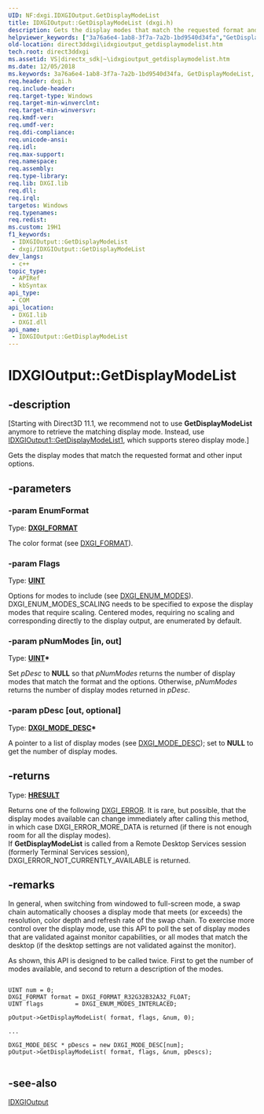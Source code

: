 ```yaml
---
UID: NF:dxgi.IDXGIOutput.GetDisplayModeList
title: IDXGIOutput::GetDisplayModeList (dxgi.h)
description: Gets the display modes that match the requested format and other input options.
helpviewer_keywords: ["3a76a6e4-1ab8-3f7a-7a2b-1bd9540d34fa","GetDisplayModeList","GetDisplayModeList method [DXGI]","GetDisplayModeList method [DXGI]","IDXGIOutput interface","IDXGIOutput interface [DXGI]","GetDisplayModeList method","IDXGIOutput.GetDisplayModeList","IDXGIOutput::GetDisplayModeList","direct3ddxgi.idxgioutput_getdisplaymodelist","dxgi/IDXGIOutput::GetDisplayModeList"]
old-location: direct3ddxgi\idxgioutput_getdisplaymodelist.htm
tech.root: direct3ddxgi
ms.assetid: VS|directx_sdk|~\idxgioutput_getdisplaymodelist.htm
ms.date: 12/05/2018
ms.keywords: 3a76a6e4-1ab8-3f7a-7a2b-1bd9540d34fa, GetDisplayModeList, GetDisplayModeList method [DXGI], GetDisplayModeList method [DXGI],IDXGIOutput interface, IDXGIOutput interface [DXGI],GetDisplayModeList method, IDXGIOutput.GetDisplayModeList, IDXGIOutput::GetDisplayModeList, direct3ddxgi.idxgioutput_getdisplaymodelist, dxgi/IDXGIOutput::GetDisplayModeList
req.header: dxgi.h
req.include-header: 
req.target-type: Windows
req.target-min-winverclnt: 
req.target-min-winversvr: 
req.kmdf-ver: 
req.umdf-ver: 
req.ddi-compliance: 
req.unicode-ansi: 
req.idl: 
req.max-support: 
req.namespace: 
req.assembly: 
req.type-library: 
req.lib: DXGI.lib
req.dll: 
req.irql: 
targetos: Windows
req.typenames: 
req.redist: 
ms.custom: 19H1
f1_keywords:
 - IDXGIOutput::GetDisplayModeList
 - dxgi/IDXGIOutput::GetDisplayModeList
dev_langs:
 - c++
topic_type:
 - APIRef
 - kbSyntax
api_type:
 - COM
api_location:
 - DXGI.lib
 - DXGI.dll
api_name:
 - IDXGIOutput::GetDisplayModeList
---
```


# IDXGIOutput::GetDisplayModeList


## -description

<p class="CCE_Message">[Starting with Direct3D 11.1, we recommend not to use <b>GetDisplayModeList</b> anymore to retrieve the matching display mode. Instead, use <a href="/windows/desktop/api/dxgi1_2/nf-dxgi1_2-idxgioutput1-getdisplaymodelist1">IDXGIOutput1::GetDisplayModeList1</a>, which supports stereo display mode.]

Gets the display modes that match the requested format and other input options.

## -parameters

### -param EnumFormat

Type: <b><a href="/windows/desktop/api/dxgiformat/ne-dxgiformat-dxgi_format">DXGI_FORMAT</a></b>

The color format (see <a href="/windows/desktop/api/dxgiformat/ne-dxgiformat-dxgi_format">DXGI_FORMAT</a>).

### -param Flags

Type: <b><a href="/windows/desktop/WinProg/windows-data-types">UINT</a></b>

Options for modes to include (see <a href="/windows/desktop/direct3ddxgi/dxgi-enum-modes">DXGI_ENUM_MODES</a>).
            DXGI_ENUM_MODES_SCALING needs to be specified to expose the display modes that require scaling.  Centered modes, requiring no 
            scaling and corresponding directly to the display output, are enumerated by default.

### -param pNumModes [in, out]

Type: <b><a href="/windows/desktop/WinProg/windows-data-types">UINT</a>*</b>

Set <i>pDesc</i> to <b>NULL</b> so that <i>pNumModes</i> returns the number of display modes that match the format and the options.
        Otherwise, <i>pNumModes</i> returns the number of display modes returned in <i>pDesc</i>.

### -param pDesc [out, optional]

Type: <b><a href="/previous-versions/windows/desktop/legacy/bb173064(v=vs.85)">DXGI_MODE_DESC</a>*</b>

A pointer to a list of display modes (see <a href="/previous-versions/windows/desktop/legacy/bb173064(v=vs.85)">DXGI_MODE_DESC</a>); set to <b>NULL</b> to get the number of display modes.

## -returns

Type: <b><a href="/windows/win32/com/structure-of-com-error-codes">HRESULT</a></b>

Returns one of the following <a href="/windows/desktop/direct3ddxgi/dxgi-error">DXGI_ERROR</a>. It is rare, but possible, that the display modes available can change immediately after calling 
      this method, in which case DXGI_ERROR_MORE_DATA is returned (if there is not enough room for all the display modes).  
      If <b>GetDisplayModeList</b> is called from a Remote Desktop Services session (formerly Terminal Services session), DXGI_ERROR_NOT_CURRENTLY_AVAILABLE is returned.

## -remarks

In general, when switching from windowed to full-screen mode, a swap chain automatically chooses a display mode that meets (or exceeds) the resolution, color 
      depth and refresh rate of the swap chain. To exercise more control over the display mode, use this API to poll the set of display modes that are validated 
      against monitor capabilities, or all modes that match the desktop (if the desktop settings are not validated against the monitor).

As shown, this API is designed to be called twice. First to get the number of modes available, and second to return a description of the modes.


```

UINT num = 0;
DXGI_FORMAT format = DXGI_FORMAT_R32G32B32A32_FLOAT;
UINT flags         = DXGI_ENUM_MODES_INTERLACED;

pOutput->GetDisplayModeList( format, flags, &num, 0);

...

DXGI_MODE_DESC * pDescs = new DXGI_MODE_DESC[num];
pOutput->GetDisplayModeList( format, flags, &num, pDescs);
      
```

## -see-also

<a href="/windows/desktop/api/dxgi/nn-dxgi-idxgioutput">IDXGIOutput</a>

